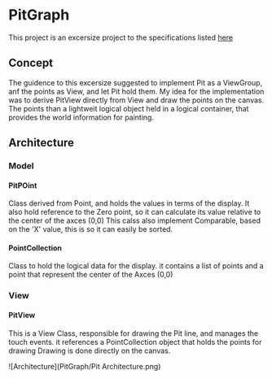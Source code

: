 # PitGraph

This project is an excersize project to the specifications listed [here](https://github.com/HendrixString/sfly-quest)

## Concept
The guidence to this excersize suggested to implement Pit as a ViewGroup, anf the points as View, and let Pit hold them.
My idea for the implementation was to derive PitView directly from View and draw the points on the canvas.
The points than a lightweit logical object held in a logical container, that provides the world information for painting.

## Architecture
### Model
#### PitPOint
Class derived from Point, and holds the values in terms of the display.
It also hold reference to the Zero point, so it can calculate its value relative to the center of the axces (0,0)
This calss also implement Comparable, based on the 'X' value, this is so it can easily be sorted.

#### PointCollection
Class to hold the logical data for the display.
it contains a list of points and a point that represent the center of the Axces (0,0)

### View
#### PitView
This is a View Class, responsible for drawing the Pit line, and manages the touch events.
it references a PointCollection object that holds the points for drawing
Drawing is done directly on the canvas.

![Architecture](PitGraph/Pit Architecture.png)

